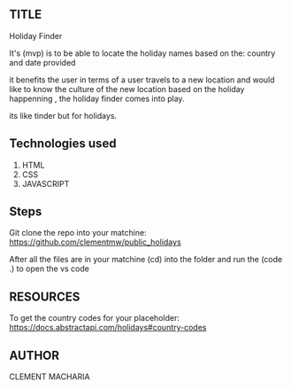 ## TITLE
Holiday Finder 

 It's (mvp) is to be able to locate the holiday names based on the: country and date provided 

 it benefits the user in terms of a user travels to a new location and would like to know the culture of the new location based on the holiday happenning , the holiday finder comes into play. 
 
 its like tinder but for holidays.

 ## Technologies used 
1. HTML
2. CSS
3. JAVASCRIPT

## Steps
Git clone the repo into your matchine: https://github.com/clementmw/public_holidays

After all the files are in your matchine (cd) into the folder and run the (code .) to open the vs code

 ## RESOURCES
 To get the country codes for your placeholder:
    https://docs.abstractapi.com/holidays#country-codes


 ## AUTHOR
  CLEMENT MACHARIA